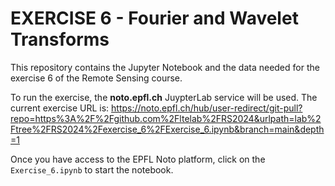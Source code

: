 # EXERCISE 6 - Fourier and Wavelet Transforms

This repository contains the Jupyter Notebook and the data needed for the exercise 6 of the Remote Sensing course.

To run the exercise, the **noto.epfl.ch** JuypterLab service will be used.
The current exercise URL is:
https://noto.epfl.ch/hub/user-redirect/git-pull?repo=https%3A%2F%2Fgithub.com%2Fltelab%2FRS2024&urlpath=lab%2Ftree%2FRS2024%2Fexercise_6%2FExercise_6.ipynb&branch=main&depth=1

Once you have access to the EPFL Noto platform, click on the `Exercise_6.ipynb` to start the notebook.
 


